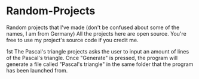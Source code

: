 # Random-Projects
Random projects that I've made (don't be confused about some of the names, I am from Germany)
All the projects here are open source. You're free to use my project's source code if you credit me.

1st The Pascal's triangle projects asks the user to input an amount of lines of the Pascal's triangle. Once "Generate" is pressed, the program will generate a file called "Pascal's triangle" in the same folder that the program has been launched from.
